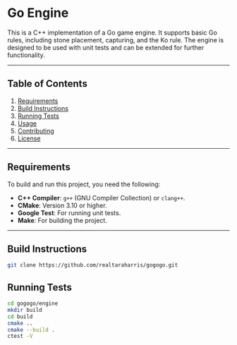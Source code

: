 # Go Engine

This is a C++ implementation of a Go game engine. It supports basic Go rules, including stone placement, capturing, and the Ko rule. The engine is designed to be used with unit tests and can be extended for further functionality.

---

## Table of Contents

1. [Requirements](#requirements)
2. [Build Instructions](#build-instructions)
3. [Running Tests](#running-tests)
4. [Usage](#usage)
5. [Contributing](#contributing)
6. [License](#license)

---

## Requirements

To build and run this project, you need the following:

- **C++ Compiler**: `g++` (GNU Compiler Collection) or `clang++`.
- **CMake**: Version 3.10 or higher.
- **Google Test**: For running unit tests.
- **Make**: For building the project.

---

## Build Instructions

```bash
git clone https://github.com/realtaraharris/gogogo.git
```

## Running Tests

```bash
cd gogogo/engine
mkdir build
cd build
cmake ..
cmake --build .
ctest -V
```